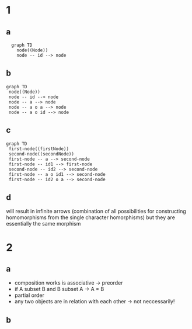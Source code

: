 # 1
## a

```mermaid
  graph TD
    node((Node))
    node -- id --> node
```

## b
```mermaid
graph TD
 node((Node))
 node -- id --> node
 node -- a --> node
 node -- a o a --> node
 node -- a o id --> node
```

## c 
```mermaid
graph TD
 first-node((firstNode))
 second-node((secondNode))
 first-node -- a --> second-node
 first-node -- id1 --> first-node
 second-node -- id2 --> second-node
 first-node -- a o id1 --> second-node
 first-node -- id2 o a --> second-node
```

## d
will result in infinite arrows (combination of all possibilities for constructing homomorphisms from the single character homorphisms) but they are essentially the same morphism

# 2
## a
* composition works is associative -> preorder
* if A subset B and B subset A -> A = B 
* partial order
* any two objects are in relation with each other -> not neccessarily!

## b



